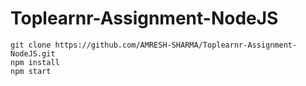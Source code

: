 # Toplearnr-Assignment-NodeJS
```
git clone https://github.com/AMRESH-SHARMA/Toplearnr-Assignment-NodeJS.git
npm install
npm start

```
